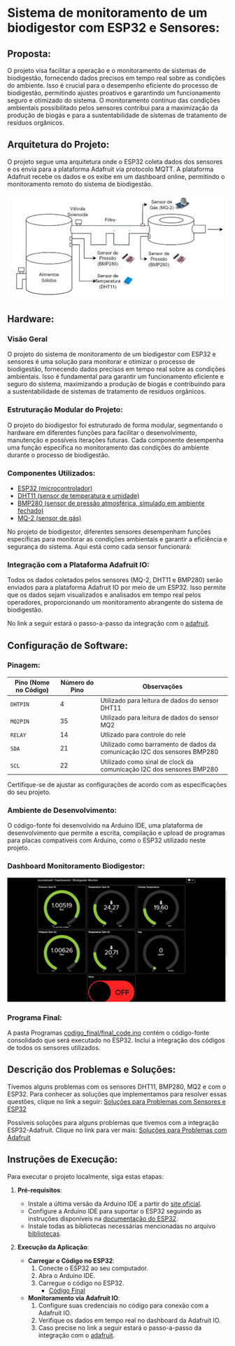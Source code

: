 # Sistema de monitoramento de um biodigestor com ESP32 e Sensores:

## Proposta:

O projeto visa facilitar a operação e o monitoramento de sistemas de biodigestão, fornecendo dados precisos em tempo real sobre as condições do ambiente. Isso é crucial para o desempenho eficiente do processo de biodigestão, permitindo ajustes proativos e garantindo um funcionamento seguro e otimizado do sistema. O monitoramento contínuo das condições ambientais possibilitado pelos sensores contribui para a maximização da produção de biogás e para a sustentabilidade de sistemas de tratamento de resíduos orgânicos.

## Arquitetura do Projeto:

O projeto segue uma arquitetura onde o ESP32 coleta dados dos sensores e os envia para a plataforma Adafruit via protocolo MQTT. A plataforma Adafruit recebe os dados e os exibe em um dashboard online, permitindo o monitoramento remoto do sistema de biodigestão.

![Arquitetura do Projeto](./arch.jpg)

## Hardware:

### Visão Geral

O projeto do sistema de monitoramento de um biodigestor com ESP32 e sensores é uma solução para monitorar e otimizar o processo de biodigestão, fornecendo dados precisos em tempo real sobre as condições ambientais. Isso é fundamental para garantir um funcionamento eficiente e seguro do sistema, maximizando a produção de biogás e contribuindo para a sustentabilidade de sistemas de tratamento de resíduos orgânicos.

### Estruturação Modular do Projeto:

O projeto do biodigestor foi estruturado de forma modular, segmentando o hardware em diferentes funções para facilitar o desenvolvimento, manutenção e possíveis iterações futuras. Cada componente desempenha uma função específica no monitoramento das condições do ambiente durante o processo de biodigestão.

### Componentes Utilizados:

- [ESP32 (microcontrolador)](https://github.com/JulioAmaral007/Biodigestor/tree/main/Sensores/ESP32)
- [DHT11 (sensor de temperatura e umidade)](https://github.com/JulioAmaral007/Biodigestor/tree/main/Sensores/Sensor-DHT11)
- [BMP280 (sensor de pressão atmosférica, simulado em ambiente fechado)](https://github.com/JulioAmaral007/Biodigestor/tree/main/Sensores/Sensor-BMP280)
- [MQ-2 (sensor de gás)](https://github.com/JulioAmaral007/Biodigestor/tree/main/Sensores/Sensor-MQ2)

No projeto de biodigestor, diferentes sensores desempenham funções específicas para monitorar as condições ambientais e garantir a eficiência e segurança do sistema. Aqui está como cada sensor funcionará:

### Integração com a Plataforma Adafruit IO:

Todos os dados coletados pelos sensores (MQ-2, DHT11 e BMP280) serão enviados para a plataforma Adafruit IO por meio de um ESP32. Isso permite que os dados sejam visualizados e analisados em tempo real pelos operadores, proporcionando um monitoramento abrangente do sistema de biodigestão.

No link a seguir estará o passo-a-passo da integração com o [adafruit](https://github.com/JulioAmaral007/Biodigestor/tree/main/Adafruit).

## Configuração de Software:

### Pinagem:

| Pino (Nome no Código) | Número do Pino | Observações                                                                     |
| --------------------- | -------------- | ------------------------------------------------------------------------------- |
| `DHTPIN`              | 4              | Utilizado para leitura de dados do sensor DHT11                                 |
| `MQ2PIN`              | 35             | Utilizado para leitura de dados do sensor MQ2                                   |
| `RELAY`               | 14             | Utlizado para controle do relé                                                  |
| `SDA`                 | 21             | Utilizado como barramento de dados da comunicação I2C dos sensores BMP280       |
| `SCL`                 | 22             | Utilizado como sinal de clock da comunicação I2C dos sensores BMP280            |

Certifique-se de ajustar as configurações de acordo com as especificações do seu projeto.

### Ambiente de Desenvolvimento:

O código-fonte foi desenvolvido na Arduino IDE, uma plataforma de desenvolvimento que permite a escrita, compilação e upload de programas para placas compatíveis com Arduino, como o ESP32 utilizado neste projeto.

### Dashboard Monitoramento Biodigestor:

![](adafruit-dash.jpg)

### Programa Final:

A pasta Programas [codigo_final/final_code.ino](https://github.com/JulioAmaral007/Biodigestor/blob/main/codigo_final/final_code.ino) contém o código-fonte consolidado que será executado no ESP32. Inclui a integração dos códigos de todos os sensores utilizados.

## Descrição dos Problemas e Soluções:

Tivemos alguns problemas com os sensores DHT11, BMP280, MQ2 e com o ESP32. Para conhecer as soluções que implementamos para resolver essas questões, clique no link a seguir: [Soluções para Problemas com Sensores e ESP32](https://github.com/JulioAmaral007/Biodigestor/blob/main/Problemas)

Possíveis soluções para alguns problemas que tivemos com a integração ESP32-Adafruit. Clique no link para ver mais: [Soluções para Problemas com Adafruit](https://github.com/JulioAmaral007/Biodigestor/tree/main/Adafruit/solucao-problemas)

## Instruções de Execução:

Para executar o projeto localmente, siga estas etapas:

1. **Pré-requisitos**:
   - Instale a última versão da Arduino IDE a partir do [site oficial](https://www.arduino.cc/en/software).
   - Configure a Arduino IDE para suportar o ESP32 seguindo as instruções disponíveis na [documentação do ESP32](https://docs.espressif.com/projects/arduino-esp32/en/latest/installing.html).
   - Instale todas as bibliotecas necessárias mencionadas no arquivo [bibliotecas](./bibliotecas.txt).

2. **Execução da Aplicação**:
   - **Carregar o Código no ESP32**:
     1. Conecte o ESP32 ao seu computador.
     2. Abra o Arduino IDE.
     3. Carregue o código no ESP32.
        - [Código Final](https://github.com/JulioAmaral007/Biodigestor/blob/main/codigo_final/final_code.ino)
   - **Monitoramento via Adafruit IO**:
     1. Configure suas credenciais no código para conexão com a Adafruit IO.
     2. Verifique os dados em tempo real no dashboard da Adafruit IO.
     3. Caso precise no link a seguir estará o passo-a-passo da integração com o [adafruit](https://github.com/JulioAmaral007/Biodigestor/tree/main/Adafruit).
